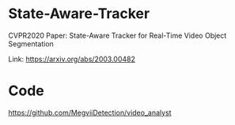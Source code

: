 # State-Aware-Tracker
CVPR2020 Paper: State-Aware Tracker for Real-Time Video Object Segmentation

Link: https://arxiv.org/abs/2003.00482


# Code
https://github.com/MegviiDetection/video_analyst



